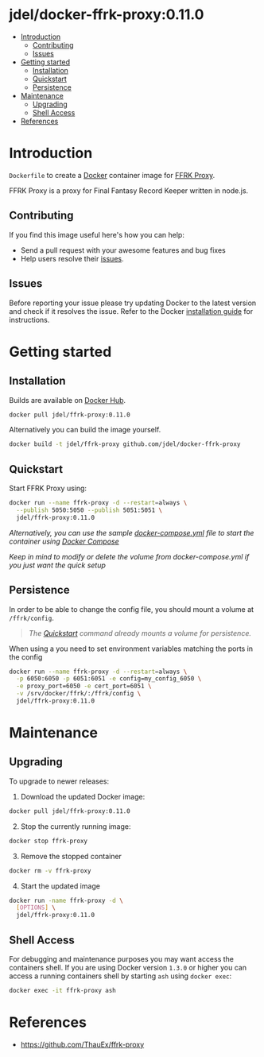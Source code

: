# jdel/docker-ffrk-proxy:0.11.0

- [Introduction](#introduction)
  - [Contributing](#contributing)
  - [Issues](#issues)
- [Getting started](#getting-started)
  - [Installation](#installation)
  - [Quickstart](#quickstart)
  - [Persistence](#persistence)
- [Maintenance](#maintenance)
  - [Upgrading](#upgrading)
  - [Shell Access](#shell-access)
- [References](#references)

# Introduction

`Dockerfile` to create a [Docker](https://www.docker.com/) container image for [FFRK Proxy](https://github.com/thauex/ffrk-proxy).

FFRK Proxy is a proxy for Final Fantasy Record Keeper written in node.js.

## Contributing

If you find this image useful here's how you can help:

- Send a pull request with your awesome features and bug fixes
- Help users resolve their [issues](../../issues?q=is%3Aopen+is%3Aissue).

## Issues

Before reporting your issue please try updating Docker to the latest version and check if it resolves the issue. Refer to the Docker [installation guide](https://docs.docker.com/installation) for instructions.

# Getting started

## Installation

Builds are available on [Docker Hub](https://hub.docker.com/r/jdel/ffrk-proxy/).

```bash
docker pull jdel/ffrk-proxy:0.11.0
```

Alternatively you can build the image yourself.

```bash
docker build -t jdel/ffrk-proxy github.com/jdel/docker-ffrk-proxy
```

## Quickstart

Start FFRK Proxy using:

```bash
docker run --name ffrk-proxy -d --restart=always \
  --publish 5050:5050 --publish 5051:5051 \
  jdel/ffrk-proxy:0.11.0
```

*Alternatively, you can use the sample [docker-compose.yml](docker-compose.yml) file to start the container using [Docker Compose](https://docs.docker.com/compose/)*

*Keep in mind to modify or delete the volume from docker-compose.yml if you just want the quick setup*

## Persistence

In order to be able to change the config file, you should mount a volume at `/ffrk/config`.

> *The [Quickstart](#quickstart) command already mounts a volume for persistence.*

When using a you need to set environment variables matching the ports in the config

```bash
docker run --name ffrk-proxy -d --restart=always \
  -p 6050:6050 -p 6051:6051 -e config=my_config_6050 \
  -e proxy_port=6050 -e cert_port=6051 \
  -v /srv/docker/ffrk/:/ffrk/config \
  jdel/ffrk-proxy:0.11.0
```

# Maintenance

## Upgrading

To upgrade to newer releases:

  1. Download the updated Docker image:

  ```bash
  docker pull jdel/ffrk-proxy:0.11.0
  ```

  2. Stop the currently running image:

  ```bash
  docker stop ffrk-proxy
  ```

  3. Remove the stopped container

  ```bash
  docker rm -v ffrk-proxy
  ```

  4. Start the updated image

  ```bash
  docker run -name ffrk-proxy -d \
    [OPTIONS] \
    jdel/ffrk-proxy:0.11.0
  ```

## Shell Access

For debugging and maintenance purposes you may want access the containers shell. If you are using Docker version `1.3.0` or higher you can access a running containers shell by starting `ash` using `docker exec`:

```bash
docker exec -it ffrk-proxy ash
```

# References

  * https://github.com/ThauEx/ffrk-proxy
